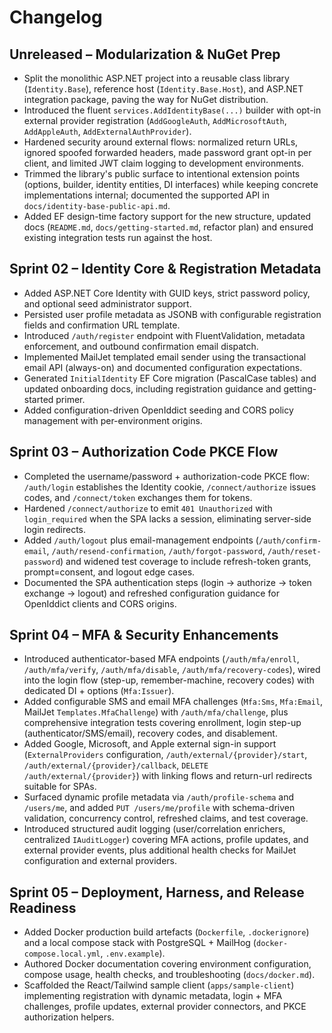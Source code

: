 # Changelog

## Unreleased – Modularization & NuGet Prep
- Split the monolithic ASP.NET project into a reusable class library (`Identity.Base`), reference host (`Identity.Base.Host`), and ASP.NET integration package, paving the way for NuGet distribution.
- Introduced the fluent `services.AddIdentityBase(...)` builder with opt-in external provider registration (`AddGoogleAuth`, `AddMicrosoftAuth`, `AddAppleAuth`, `AddExternalAuthProvider`).
- Hardened security around external flows: normalized return URLs, ignored spoofed forwarded headers, made password grant opt-in per client, and limited JWT claim logging to development environments.
- Trimmed the library's public surface to intentional extension points (options, builder, identity entities, DI interfaces) while keeping concrete implementations internal; documented the supported API in `docs/identity-base-public-api.md`.
- Added EF design-time factory support for the new structure, updated docs (`README.md`, `docs/getting-started.md`, refactor plan) and ensured existing integration tests run against the host.

## Sprint 02 – Identity Core & Registration Metadata
- Added ASP.NET Core Identity with GUID keys, strict password policy, and optional seed administrator support.
- Persisted user profile metadata as JSONB with configurable registration fields and confirmation URL template.
- Introduced `/auth/register` endpoint with FluentValidation, metadata enforcement, and outbound confirmation email dispatch.
- Implemented MailJet templated email sender using the transactional email API (always-on) and documented configuration expectations.
- Generated `InitialIdentity` EF Core migration (PascalCase tables) and updated onboarding docs, including registration guidance and getting-started primer.
- Added configuration-driven OpenIddict seeding and CORS policy management with per-environment origins.

## Sprint 03 – Authorization Code PKCE Flow
- Completed the username/password + authorization-code PKCE flow: `/auth/login` establishes the Identity cookie, `/connect/authorize` issues codes, and `/connect/token` exchanges them for tokens.
- Hardened `/connect/authorize` to emit `401 Unauthorized` with `login_required` when the SPA lacks a session, eliminating server-side login redirects.
- Added `/auth/logout` plus email-management endpoints (`/auth/confirm-email`, `/auth/resend-confirmation`, `/auth/forgot-password`, `/auth/reset-password`) and widened test coverage to include refresh-token grants, prompt=consent, and logout edge cases.
- Documented the SPA authentication steps (login → authorize → token exchange → logout) and refreshed configuration guidance for OpenIddict clients and CORS origins.

## Sprint 04 – MFA & Security Enhancements
- Introduced authenticator-based MFA endpoints (`/auth/mfa/enroll`, `/auth/mfa/verify`, `/auth/mfa/disable`, `/auth/mfa/recovery-codes`), wired into the login flow (step-up, remember-machine, recovery codes) with dedicated DI + options (`Mfa:Issuer`).
- Added configurable SMS and email MFA challenges (`Mfa:Sms`, `Mfa:Email`, MailJet `Templates.MfaChallenge`) with `/auth/mfa/challenge`, plus comprehensive integration tests covering enrollment, login step-up (authenticator/SMS/email), recovery codes, and disablement.
- Added Google, Microsoft, and Apple external sign-in support (`ExternalProviders` configuration, `/auth/external/{provider}/start`, `/auth/external/{provider}/callback`, `DELETE /auth/external/{provider}`) with linking flows and return-url redirects suitable for SPAs.
- Surfaced dynamic profile metadata via `/auth/profile-schema` and `/users/me`, and added `PUT /users/me/profile` with schema-driven validation, concurrency control, refreshed claims, and test coverage.
- Introduced structured audit logging (user/correlation enrichers, centralized `IAuditLogger`) covering MFA actions, profile updates, and external provider events, plus additional health checks for MailJet configuration and external providers.

## Sprint 05 – Deployment, Harness, and Release Readiness
- Added Docker production build artefacts (`Dockerfile`, `.dockerignore`) and a local compose stack with PostgreSQL + MailHog (`docker-compose.local.yml`, `.env.example`).
- Authored Docker documentation covering environment configuration, compose usage, health checks, and troubleshooting (`docs/docker.md`).
- Scaffolded the React/Tailwind sample client (`apps/sample-client`) implementing registration with dynamic metadata, login + MFA challenges, profile updates, external provider connectors, and PKCE authorization helpers.
